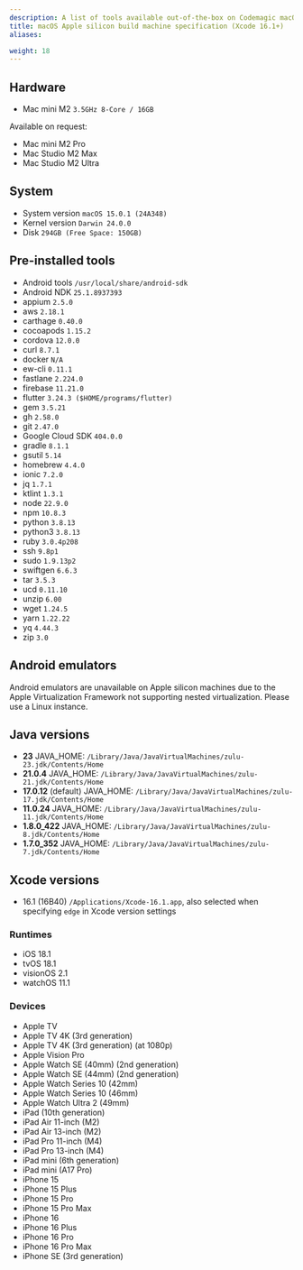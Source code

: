 ```yaml
---
description: A list of tools available out-of-the-box on Codemagic macOS Apple silicon build machines using Xcode version 16.1.
title: macOS Apple silicon build machine specification (Xcode 16.1+)
aliases:

weight: 18
---
```


## Hardware

- Mac mini M2 `3.5GHz 8-Core / 16GB`

Available on request:
- Mac mini M2 Pro
- Mac Studio M2 Max
- Mac Studio M2 Ultra

## System

- System version `macOS 15.0.1 (24A348)`
- Kernel version `Darwin 24.0.0`
- Disk `294GB (Free Space: 150GB)`

## Pre-installed tools

- Android tools `/usr/local/share/android-sdk`
- Android NDK `25.1.8937393`
- appium `2.5.0`
- aws `2.18.1`
- carthage `0.40.0`
- cocoapods `1.15.2`
- cordova `12.0.0`
- curl `8.7.1`
- docker `N/A`
- ew-cli `0.11.1`
- fastlane `2.224.0`
- firebase `11.21.0`
- flutter `3.24.3 ($HOME/programs/flutter)`
- gem `3.5.21`
- gh `2.58.0`
- git `2.47.0`
- Google Cloud SDK `404.0.0`
- gradle `8.1.1`
- gsutil `5.14`
- homebrew `4.4.0`
- ionic `7.2.0`
- jq `1.7.1`
- ktlint `1.3.1`
- node `22.9.0`
- npm `10.8.3`
- python `3.8.13`
- python3 `3.8.13`
- ruby `3.0.4p208`
- ssh `9.8p1`
- sudo `1.9.13p2`
- swiftgen `6.6.3`
- tar `3.5.3`
- ucd `0.11.10`
- unzip `6.00`
- wget `1.24.5`
- yarn `1.22.22`
- yq `4.44.3`
- zip `3.0`

## Android emulators

Android emulators are unavailable on Apple silicon machines due to the Apple Virtualization Framework not supporting nested virtualization. Please use a Linux instance.

## Java versions

- **23** JAVA_HOME: `/Library/Java/JavaVirtualMachines/zulu-23.jdk/Contents/Home`
- **21.0.4** JAVA_HOME: `/Library/Java/JavaVirtualMachines/zulu-21.jdk/Contents/Home`
- **17.0.12** (default) JAVA_HOME: `/Library/Java/JavaVirtualMachines/zulu-17.jdk/Contents/Home`
- **11.0.24** JAVA_HOME: `/Library/Java/JavaVirtualMachines/zulu-11.jdk/Contents/Home`
- **1.8.0_422** JAVA_HOME: `/Library/Java/JavaVirtualMachines/zulu-8.jdk/Contents/Home`
- **1.7.0_352** JAVA_HOME: `/Library/Java/JavaVirtualMachines/zulu-7.jdk/Contents/Home`

## Xcode versions

- 16.1 (16B40) `/Applications/Xcode-16.1.app`, also selected when specifying `edge` in Xcode version settings

### Runtimes

- iOS 18.1
- tvOS 18.1
- visionOS 2.1
- watchOS 11.1

### Devices

- Apple TV
- Apple TV 4K (3rd generation)
- Apple TV 4K (3rd generation) (at 1080p)
- Apple Vision Pro
- Apple Watch SE (40mm) (2nd generation)
- Apple Watch SE (44mm) (2nd generation)
- Apple Watch Series 10 (42mm)
- Apple Watch Series 10 (46mm)
- Apple Watch Ultra 2 (49mm)
- iPad (10th generation)
- iPad Air 11-inch (M2)
- iPad Air 13-inch (M2)
- iPad Pro 11-inch (M4)
- iPad Pro 13-inch (M4)
- iPad mini (6th generation)
- iPad mini (A17 Pro)
- iPhone 15
- iPhone 15 Plus
- iPhone 15 Pro
- iPhone 15 Pro Max
- iPhone 16
- iPhone 16 Plus
- iPhone 16 Pro
- iPhone 16 Pro Max
- iPhone SE (3rd generation)
